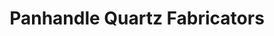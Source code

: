 ---
title: "Panhandle Quartz Fabricators"
url: /amarillo/panhandle-quartz-fabricators/
shop: kitchen
---